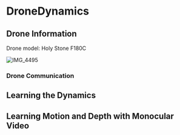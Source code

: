 # DroneDynamics

## Drone Information
Drone model: Holy Stone F180C

![IMG_4495](https://user-images.githubusercontent.com/56897405/223603347-19a5a233-e87e-4a53-b2d9-d3c502e950b3.jpg)

### Drone Communication

## Learning the Dynamics

## Learning Motion and Depth with Monocular Video

